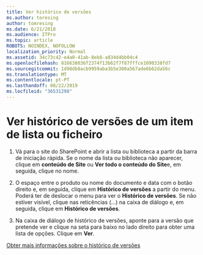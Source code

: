 ```yaml
---
title: Ver histórico de versões
ms.author: toresing
author: tomresing
ms.date: 6/21/2018
ms.audience: ITPro
ms.topic: article
ROBOTS: NOINDEX, NOFOLLOW
localization_priority: Normal
ms.assetid: 34c73c42-e4a0-41ab-8eb8-a834d4bb04c4
ms.openlocfilehash: 816638036f2374f13b62f7f87fffce1090338fd7
ms.sourcegitcommit: 1d98db8acb9959aba3b5e308a567ade6b62da56c
ms.translationtype: MT
ms.contentlocale: pt-PT
ms.lasthandoff: 08/22/2019
ms.locfileid: "36531298"
---
```

# <a name="view-version-history-of-a-file-or-list-item"></a>Ver histórico de versões de um item de lista ou ficheiro

1. Vá para o site do SharePoint e abrir a lista ou biblioteca a partir da barra de iniciação rápida. Se o nome da lista ou biblioteca não aparecer, clique em **conteúdo de Site** ou **Ver todo o conteúdo do Site**e, em seguida, clique no nome.
    
2. O espaço entre o produto ou nome do documento e data com o botão direito e, em seguida, clique em **Histórico de versões** a partir do menu. Poderá ter de deslocar o menu para ver o **Histórico de versões**. Se não estiver visível, clique nas reticências (...) na caixa de diálogo e, em seguida, clique em **Histórico de versões**.
    
3. Na caixa de diálogo de histórico de versões, aponte para a versão que pretende ver e clique na seta para baixo no lado direito para obter uma lista de opções. Clique em **Ver**.
    
[Obter mais informações sobre o histórico de versões](https://go.microsoft.com/fwlink/?linkid=875709)
  

